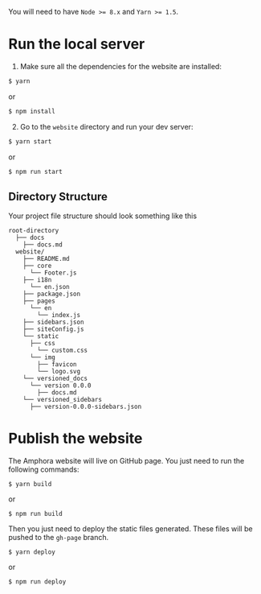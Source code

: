 You will need to have `Node >= 8.x` and `Yarn >= 1.5`.

# Run the local server

1. Make sure all the dependencies for the website are installed:

```sh
$ yarn
```
or
```sh
$ npm install
```

2. Go to the `website` directory and run your dev server:

```sh
$ yarn start
```
or
```sh
$ npm run start
```

## Directory Structure

Your project file structure should look something like this

```
root-directory
  ├── docs
    ├── docs.md
  website/
    ├── README.md
    ├── core
      └── Footer.js
    ├── i18n
      └── en.json
    ├── package.json
    ├── pages
      └── en
        └── index.js
    ├── sidebars.json
    ├── siteConfig.js
    └── static
      ├── css
        └── custom.css
      └── img
        ├── favicon
        └── logo.svg
    └── versioned_docs
      └── version 0.0.0
        ├── docs.md
    └── versioned_sidebars
      ├── version-0.0.0-sidebars.json
```

# Publish the website
The Amphora website will live on GitHub page. You just need to run the following commands:
```
$ yarn build
```
or
```
$ npm run build
```

Then you just need to deploy the static files generated. These files will be pushed to the `gh-page` branch.
```
$ yarn deploy
```
or
```
$ npm run deploy
```